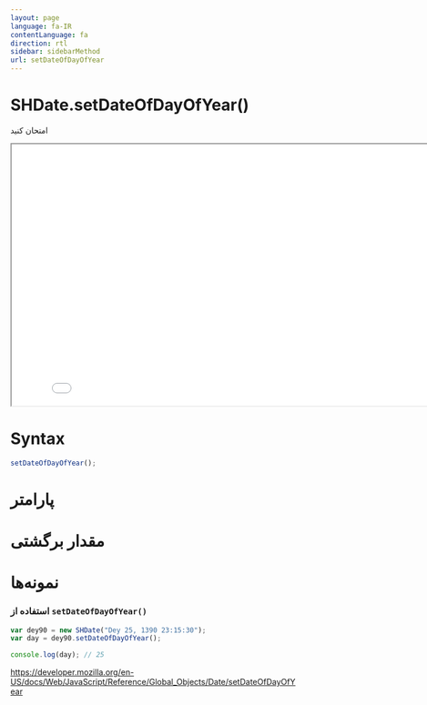 ```yaml
---
layout: page
language: fa-IR
contentLanguage: fa
direction: rtl
sidebar: sidebarMethod
url: setDateOfDayOfYear
---
```


# SHDate.setDateOfDayOfYear()

امتحان کنید

<iframe style="width: 830px; height: 460px;" src="/SHDateTime-js/examples/live.html?function=setDateOfDayOfYear" title="MDN Web Docs Interactive Example" loading="lazy"></iframe>
<br/>

# Syntax

```js
setDateOfDayOfYear();
```

# پارامتر

# مقدار برگشتی

# نمونه‌ها

### استفاده از <code dir="ltr">setDateOfDayOfYear()</code>

```js
var dey90 = new SHDate("Dey 25, 1390 23:15:30");
var day = dey90.setDateOfDayOfYear();

console.log(day); // 25
```

https://developer.mozilla.org/en-US/docs/Web/JavaScript/Reference/Global_Objects/Date/setDateOfDayOfYear
